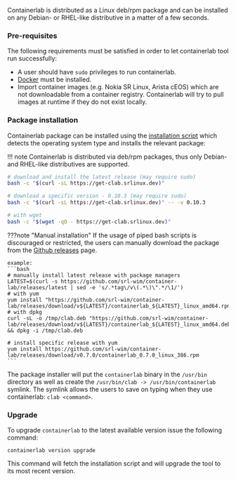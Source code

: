 Containerlab is distributed as a Linux deb/rpm package and can be installed on any Debian- or RHEL-like distributive in a matter of a few seconds.

### Pre-requisites
The following requirements must be satisfied in order to let containerlab tool run successfully:

* A user should have `sudo` privileges to run containerlab.
* [Docker](https://docs.docker.com/engine/install/) must be installed.
* Import container images (e.g. Nokia SR Linux, Arista cEOS) which are not downloadable from a container registry. Containerlab will try to pull images at runtime if they do not exist locally.

### Package installation
Containerlab package can be installed using the [installation script](https://github.com/srl-wim/container-lab/blob/master/get.sh) which detects the operating system type and installs the relevant package:

!!! note
    Containerlab is distributed via deb/rpm packages, thus only Debian- and RHEL-like distributives are supported.

```bash
# download and install the latest release (may require sudo)
bash -c "$(curl -sL https://get-clab.srlinux.dev)"

# download a specific version - 0.10.3 (may require sudo)
bash -c "$(curl -sL https://get-clab.srlinux.dev)" -- -v 0.10.3

# with wget
bash -c "$(wget -qO - https://get-clab.srlinux.dev)"
```

???note "Manual installation"
    If the usage of piped bash scripts is discouraged or restricted, the users can manually download the package from the [Github releases](https://github.com/srl-wim/container-lab/releases) page.

    example:
    ```bash
    # manually install latest release with package managers
    LATEST=$(curl -s https://github.com/srl-wim/container-lab/releases/latest | sed -e 's/.*tag\/v\(.*\)\".*/\1/')
    # with yum
    yum install "https://github.com/srl-wim/container-lab/releases/download/v${LATEST}/containerlab_${LATEST}_linux_amd64.rpm"
    # with dpkg
    curl -sL -o /tmp/clab.deb "https://github.com/srl-wim/container-lab/releases/download/v${LATEST}/containerlab_${LATEST}_linux_amd64.deb" && dpkg -i /tmp/clab.deb

    # install specific release with yum
    yum install https://github.com/srl-wim/container-lab/releases/download/v0.7.0/containerlab_0.7.0_linux_386.rpm
    ```

The package installer will put the `containerlab` binary in the `/usr/bin` directory as well as create the `/usr/bin/clab -> /usr/bin/containerlab` symlink. The symlink allows the users to save on typing when they use containerlab: `clab <command>`.

### Upgrade
To upgrade `containerlab` to the latest available version issue the following command:

```
containerlab version upgrade
```

This command will fetch the installation script and will upgrade the tool to its most recent version.
